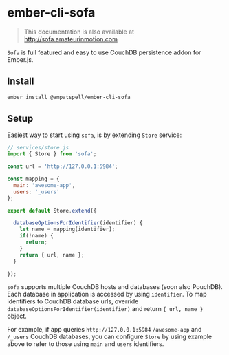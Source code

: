 # ember-cli-sofa

> This documentation is also available at http://sofa.amateurinmotion.com

`Sofa` is full featured and easy to use CouchDB persistence addon for Ember.js.

## Install

```bash
ember install @ampatspell/ember-cli-sofa
```

## Setup

Easiest way to start using `sofa`, is by extending `Store` service:

``` javascript
// services/store.js
import { Store } from 'sofa';

const url = 'http://127.0.0.1:5984';

const mapping = {
  main: 'awesome-app',
  users: '_users'
};

export default Store.extend({

  databaseOptionsForIdentifier(identifier) {
    let name = mapping[identifier];
    if(!name) {
      return;
    }
    return { url, name };
  }

});
```

`sofa` supports multiple CouchDB hosts and databases (soon also PouchDB). Each database in application is accessed by
using `identifier`. To map identifiers to CouchDB database urls, override `databaseOptionsForIdentifier(identifier)`
and return `{ url, name }` object.

For example, if app queries `http://127.0.0.1:5984` `/awesome-app` and `/_users` CouchDB databases,
you can configure `Store` by using example above to refer to those using `main` and `users` identifiers.
